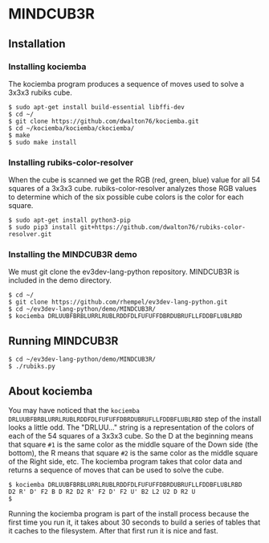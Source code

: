 # MINDCUB3R

## Installation
### Installing kociemba
The kociemba program produces a sequence of moves used to solve
a 3x3x3 rubiks cube.
```
$ sudo apt-get install build-essential libffi-dev
$ cd ~/
$ git clone https://github.com/dwalton76/kociemba.git
$ cd ~/kociemba/kociemba/ckociemba/
$ make
$ sudo make install
```

### Installing rubiks-color-resolver
When the cube is scanned we get the RGB (red, green, blue) value for
all 54 squares of a 3x3x3 cube.  rubiks-color-resolver analyzes those RGB
values to determine which of the six possible cube colors is the color for
each square.
```
$ sudo apt-get install python3-pip
$ sudo pip3 install git+https://github.com/dwalton76/rubiks-color-resolver.git
```

### Installing the MINDCUB3R demo
We must git clone the ev3dev-lang-python repository.  MINDCUB3R is included
in the demo directory.
```
$ cd ~/
$ git clone https://github.com/rhempel/ev3dev-lang-python.git
$ cd ~/ev3dev-lang-python/demo/MINDCUB3R/
$ kociemba DRLUUBFBRBLURRLRUBLRDDFDLFUFUFFDBRDUBRUFLLFDDBFLUBLRBD
```

## Running MINDCUB3R
```
$ cd ~/ev3dev-lang-python/demo/MINDCUB3R/
$ ./rubiks.py
```

## About kociemba
You may have noticed that the
`kociemba DRLUUBFBRBLURRLRUBLRDDFDLFUFUFFDBRDUBRUFLLFDDBFLUBLRBD`
step of the install looks a little odd. The "DRLUU..." string is a
representation of the colors of each of the 54 squares of a 3x3x3 cube. So
the D at the beginning means that square `#1` is the same color as the middle
square of the Down side (the bottom), the R means that square `#2` is the same
color as the middle square of the Right side, etc. The kociemba program takes
that color data and returns a sequence of moves that can be used to solve the
cube.

```
$ kociemba DRLUUBFBRBLURRLRUBLRDDFDLFUFUFFDBRDUBRUFLLFDDBFLUBLRBD
D2 R' D' F2 B D R2 D2 R' F2 D' F2 U' B2 L2 U2 D R2 U
$
```

Running the kociemba program is part of the install process because the first
time you run it, it takes about 30 seconds to build a series of tables that
it caches to the filesystem.  After that first run it is nice and fast.
